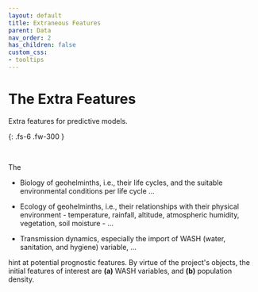 ```yaml
---
layout: default
title: Extraneous Features
parent: Data
nav_order: 2
has_children: false
custom_css:
- tooltips
---
```


# The Extra Features

Extra features for predictive models.

{: .fs-6 .fw-300 }

<br>

The

* Biology of geohelminths, i.e., their life cycles, and the suitable environmental conditions per life cycle ...

* Ecology of geohelminths, i.e., their relationships with their physical environment - temperature, rainfall, altitude, 
  atmospheric humidity, vegetation, soil moisture - ...

* Transmission dynamics, especially the import of WASH (water, sanitation, and hygiene) variable, ...

hint at potential prognostic features.  By virtue of the project's objects, the initial features of interest are **(a)** WASH 
variables, and **(b)** population density.